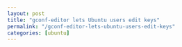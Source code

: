 ```yaml
---
layout: post
title: "gconf-editor lets Ubuntu users edit keys"
permalink: "/gconf-editor-lets-ubuntu-users-edit-keys"
categories: [ubuntu]
---
```


    
  
